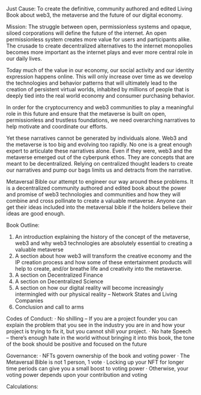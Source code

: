Just Cause: 
To create the definitive, community authored and edited Living Book about web3, the metaverse and the future of our digital economy.
 
Mission:
The struggle between open, permissionless systems and opaque, siloed corporations will define the future of the internet. An open permissionless system creates more value for users and participants alike. The crusade to create decentralized alternatives to the internet monopolies becomes more important as the internet plays and ever more central role in our daily lives.
 
Today much of the value in our economy, our social activity and our identity expression happens online. This will only increase over time as we develop the technologies and behavior patterns that will ultimately lead to the creation of persistent virtual worlds, inhabited by millions of people that is deeply tied into the real world economy and consumer purchasing behavior.
 
In order for the cryptocurrency and web3 communities to play a meaningful role in this future and ensure that the metaverse is built on open, permissionless and trustless foundations, we need overarching narratives to help motivate and coordinate our efforts.
 
Yet these narratives cannot be generated by individuals alone. Web3 and the metaverse is too big and evolving too rapidly. No one is a great enough expert to articulate these narratives alone. Even if they were, web3 and the metaverse emerged out of the cyberpunk ethos. They are concepts that are meant to be decentralized. Relying on centralized thought leaders to create our narratives and pump our bags limits us and detracts from the narrative.
 
Metaversal Bible our attempt to engineer our way around these problems. It is a decentralized community authored and edited book about the power and promise of web3 technologies and communities and how they will combine and cross pollinate to create a valuable metaverse. Anyone can get their ideas included into the metaversal bible if the holders believe their ideas are good enough.
 
Book Outline: 
1. An introduction explaining the history of the concept of the metaverse, web3 and why web3 technologies are absolutely essential to creating a valuable metaverse
2. A section about how web3 will transform the creative economy and the IP creation process and how some of these entertainment products will help to create, and/or breathe life and creativity into the metaverse.
3. A section on Decentralized Finance
4. A section on Decentralized Science
5. A section on how our digital reality will become increasingly intermingled with our physical reality – Network States and Living Companies
6. Conclusion and call to arms
 
Codes of Conduct:
·  	No shilling – If you are a project founder you can explain the problem that you see in the industry you are in and how your project is trying to fix it, but you cannot shill your project.
·  	No hate Speech – there’s enough hate in the world without bringing it into this book, the tone of the book should be positive and focused on the future
 
 
Governance:
·  	NFTs govern ownership of the book and voting power
·  	The Metaversal Bible is not 1 person, 1 vote
·  	Locking up your NFT for longer time periods can give you a small boost to voting power
·  	Otherwise, your voting power depends upon your contribution and voting
 
Calculations:
